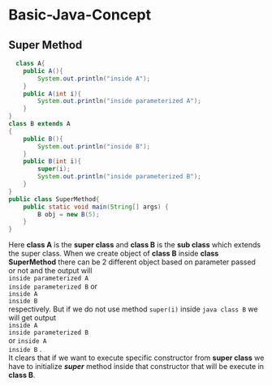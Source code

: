 # Basic-Java-Concept

## Super Method
```java
  class A{
    public A(){
        System.out.println("inside A");
    }
    public A(int i){
        System.out.println("inside parameterized A");
    }
}
class B extends A
{
    public B(){
        System.out.println("inside B");
    }
    public B(int i){
        super(i);
        System.out.println("inside parameterized B");
    }
}
public class SuperMethod{
    public static void main(String[] args) {
        B obj = new B(5);
    }
}
```
Here **class A** is the **super class** and **class B** is the **sub class**
which extends the super class. When we create object of **class B** 
inside **class SuperMethod** there can be 2 different object based on 
parameter passed or not and the output will </br>```inside parameterized A```</br>
```inside parameterized B``` 
or</br> 
```inside A```</br>
```inside B``` </br>
respectively. But if we do not use method ```super(i)``` inside ```java class B```
 we will get output</br>
  ```inside A``` </br>
  ```inside parameterized B```</br>
  or 
  ```inside A```</br>
  ```inside B``` .</br> 
  It clears that if we want to execute specific constructor from **super class** we have to initialize **_super_** method inside that constructor that will be 
  execute in **class B**. 

